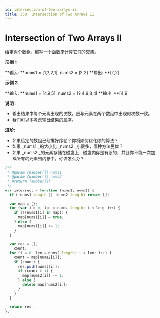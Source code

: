```yaml
---
id: intersection-of-two-arrays-ii
title: 350. Intersection of Two Arrays II
---
```


# Intersection of Two Arrays II

给定两个数组，编写一个函数来计算它们的交集。

**示例 1:**

**输入: **nums1 = \[1,2,2,1], nums2 = \[2,2] **输出: **\[2,2]

**示例 2:**

**输入: **nums1 = \[4,9,5], nums2 = \[9,4,9,8,4] **输出: **\[4,9]

**说明：**

-   输出结果中每个元素出现的次数，应与元素在两个数组中出现的次数一致。
-   我们可以不考虑输出结果的顺序。

****进阶:****

-   如果给定的数组已经排好序呢？你将如何优化你的算法？
-   如果 _nums1 _的大小比 _nums2 _小很多，哪种方法更优？
-   如果 _nums2 _的元素存储在磁盘上，磁盘内存是有限的，并且你不能一次加载所有的元素到内存中，你该怎么办？



```javascript
/**
 * @param {number[]} nums1
 * @param {number[]} nums2
 * @return {number[]}
 */
var intersect = function (nums1, nums2) {
  if (!nums1.length || !nums2.length) return [];

  var map = {};
  for (var i = 0, len = nums1.length; i < len; i++) {
    if (!(nums1[i] in map)) {
      map[nums1[i]] = true;
    } else {
      map[nums1[i]] += 1;
    }
  }

  var res = [],
    count;
  for (i = 0, len = nums2.length; i < len; i++) {
    count = map[nums2[i]];
    if (count) {
      res.push(nums2[i]);
      if (count > 1) {
        map[nums2[i]] -= 1;
      } else {
        delete map[nums2[i]];
      }
    }
  }

  return res;
};
```